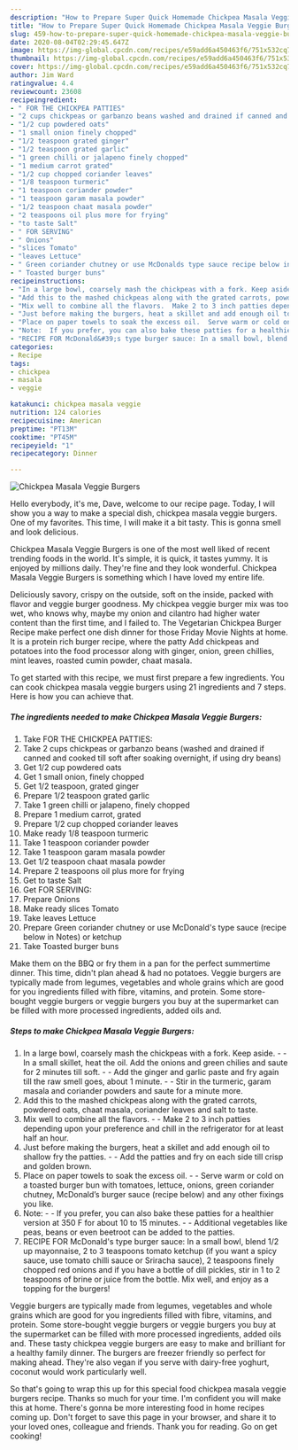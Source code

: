 ```yaml
---
description: "How to Prepare Super Quick Homemade Chickpea Masala Veggie Burgers"
title: "How to Prepare Super Quick Homemade Chickpea Masala Veggie Burgers"
slug: 459-how-to-prepare-super-quick-homemade-chickpea-masala-veggie-burgers
date: 2020-08-04T02:29:45.647Z
image: https://img-global.cpcdn.com/recipes/e59add6a450463f6/751x532cq70/chickpea-masala-veggie-burgers-recipe-main-photo.jpg
thumbnail: https://img-global.cpcdn.com/recipes/e59add6a450463f6/751x532cq70/chickpea-masala-veggie-burgers-recipe-main-photo.jpg
cover: https://img-global.cpcdn.com/recipes/e59add6a450463f6/751x532cq70/chickpea-masala-veggie-burgers-recipe-main-photo.jpg
author: Jim Ward
ratingvalue: 4.4
reviewcount: 23608
recipeingredient:
- " FOR THE CHICKPEA PATTIES"
- "2 cups chickpeas or garbanzo beans washed and drained if canned and cooked till soft after soaking overnight if using dry beans"
- "1/2 cup powdered oats"
- "1 small onion finely chopped"
- "1/2 teaspoon grated ginger"
- "1/2 teaspoon grated garlic"
- "1 green chilli or jalapeno finely chopped"
- "1 medium carrot grated"
- "1/2 cup chopped coriander leaves"
- "1/8 teaspoon turmeric"
- "1 teaspoon coriander powder"
- "1 teaspoon garam masala powder"
- "1/2 teaspoon chaat masala powder"
- "2 teaspoons oil plus more for frying"
- "to taste Salt"
- " FOR SERVING"
- " Onions"
- "slices Tomato"
- "leaves Lettuce"
- " Green coriander chutney or use McDonalds type sauce recipe below in Notes or ketchup"
- " Toasted burger buns"
recipeinstructions:
- "In a large bowl, coarsely mash the chickpeas with a fork. Keep aside.  In a small skillet, heat the oil. Add the onions and green chilies and saute for 2 minutes till soft.  Add the ginger and garlic paste and fry again till the raw smell goes, about 1 minute.  Stir in the turmeric, garam masala and coriander powders and saute for a minute more."
- "Add this to the mashed chickpeas along with the grated carrots, powdered oats, chaat masala, coriander leaves and salt to taste."
- "Mix well to combine all the flavors.  Make 2 to 3 inch patties depending upon your preference and chill in the refrigerator for at least half an hour."
- "Just before making the burgers, heat a skillet and add enough oil to shallow fry the patties.  Add the patties and fry on each side till crisp and golden brown."
- "Place on paper towels to soak the excess oil.  Serve warm or cold on a toasted burger bun with tomatoes, lettuce, onions, green coriander chutney, McDonald’s burger sauce (recipe below) and any other fixings you like."
- "Note:  If you prefer, you can also bake these patties for a healthier version at 350 F for about 10 to 15 minutes.  Additional vegetables like peas, beans or even beetroot can be added to the patties."
- "RECIPE FOR McDonald&#39;s type burger sauce: In a small bowl, blend 1/2 up mayonnaise, 2 to 3 teaspoons tomato ketchup (if you want a spicy sauce, use tomato chilli sauce or Sriracha sauce), 2 teaspoons finely chopped red onions and if you have a bottle of dill pickles, stir in 1 to 2 teaspoons of brine or juice from the bottle. Mix well, and enjoy as a topping for the burgers!"
categories:
- Recipe
tags:
- chickpea
- masala
- veggie

katakunci: chickpea masala veggie 
nutrition: 124 calories
recipecuisine: American
preptime: "PT13M"
cooktime: "PT45M"
recipeyield: "1"
recipecategory: Dinner

---
```



![Chickpea Masala Veggie Burgers](https://img-global.cpcdn.com/recipes/e59add6a450463f6/751x532cq70/chickpea-masala-veggie-burgers-recipe-main-photo.jpg)

Hello everybody, it's me, Dave, welcome to our recipe page. Today, I will show you a way to make a special dish, chickpea masala veggie burgers. One of my favorites. This time, I will make it a bit tasty. This is gonna smell and look delicious.

Chickpea Masala Veggie Burgers is one of the most well liked of recent trending foods in the world. It's simple, it is quick, it tastes yummy. It is enjoyed by millions daily. They're fine and they look wonderful. Chickpea Masala Veggie Burgers is something which I have loved my entire life.

Deliciously savory, crispy on the outside, soft on the inside, packed with flavor and veggie burger goodness. My chickpea veggie burger mix was too wet, who knows why, maybe my onion and cilantro had higher water content than the first time, and I failed to. The Vegetarian Chickpea Burger Recipe make perfect one dish dinner for those Friday Movie Nights at home. It is a protein rich burger recipe, where the patty Add chickpeas and potatoes into the food processor along with ginger, onion, green chillies, mint leaves, roasted cumin powder, chaat masala.


To get started with this recipe, we must first prepare a few ingredients. You can cook chickpea masala veggie burgers using 21 ingredients and 7 steps. Here is how you can achieve that.

<!--inarticleads1-->

##### The ingredients needed to make Chickpea Masala Veggie Burgers:

1. Take  FOR THE CHICKPEA PATTIES:
1. Take 2 cups chickpeas or garbanzo beans (washed and drained if canned and cooked till soft after soaking overnight, if using dry beans)
1. Get 1/2 cup powdered oats
1. Get 1 small onion, finely chopped
1. Get 1/2 teaspoon, grated ginger
1. Prepare 1/2 teaspoon grated garlic
1. Take 1 green chilli or jalapeno, finely chopped
1. Prepare 1 medium carrot, grated
1. Prepare 1/2 cup chopped coriander leaves
1. Make ready 1/8 teaspoon turmeric
1. Take 1 teaspoon coriander powder
1. Take 1 teaspoon garam masala powder
1. Get 1/2 teaspoon chaat masala powder
1. Prepare 2 teaspoons oil plus more for frying
1. Get to taste Salt
1. Get  FOR SERVING:
1. Prepare  Onions
1. Make ready slices Tomato
1. Take leaves Lettuce
1. Prepare  Green coriander chutney or use McDonald&#39;s type sauce (recipe below in Notes) or ketchup
1. Take  Toasted burger buns


Make them on the BBQ or fry them in a pan for the perfect summertime dinner. This time, didn&#39;t plan ahead &amp; had no potatoes. Veggie burgers are typically made from legumes, vegetables and whole grains which are good for you ingredients filled with fibre, vitamins, and protein. Some store-bought veggie burgers or veggie burgers you buy at the supermarket can be filled with more processed ingredients, added oils and. 

<!--inarticleads2-->

##### Steps to make Chickpea Masala Veggie Burgers:

1. In a large bowl, coarsely mash the chickpeas with a fork. Keep aside. -  - In a small skillet, heat the oil. Add the onions and green chilies and saute for 2 minutes till soft. -  - Add the ginger and garlic paste and fry again till the raw smell goes, about 1 minute. -  - Stir in the turmeric, garam masala and coriander powders and saute for a minute more.
1. Add this to the mashed chickpeas along with the grated carrots, powdered oats, chaat masala, coriander leaves and salt to taste.
1. Mix well to combine all the flavors. -  - Make 2 to 3 inch patties depending upon your preference and chill in the refrigerator for at least half an hour.
1. Just before making the burgers, heat a skillet and add enough oil to shallow fry the patties. -  - Add the patties and fry on each side till crisp and golden brown.
1. Place on paper towels to soak the excess oil. -  - Serve warm or cold on a toasted burger bun with tomatoes, lettuce, onions, green coriander chutney, McDonald’s burger sauce (recipe below) and any other fixings you like.
1. Note: -  - If you prefer, you can also bake these patties for a healthier version at 350 F for about 10 to 15 minutes. -  - Additional vegetables like peas, beans or even beetroot can be added to the patties.
1. RECIPE FOR McDonald&#39;s type burger sauce: In a small bowl, blend 1/2 up mayonnaise, 2 to 3 teaspoons tomato ketchup (if you want a spicy sauce, use tomato chilli sauce or Sriracha sauce), 2 teaspoons finely chopped red onions and if you have a bottle of dill pickles, stir in 1 to 2 teaspoons of brine or juice from the bottle. Mix well, and enjoy as a topping for the burgers!


Veggie burgers are typically made from legumes, vegetables and whole grains which are good for you ingredients filled with fibre, vitamins, and protein. Some store-bought veggie burgers or veggie burgers you buy at the supermarket can be filled with more processed ingredients, added oils and. These tasty chickpea veggie burgers are easy to make and brilliant for a healthy family dinner. The burgers are freezer friendly so perfect for making ahead. They&#39;re also vegan if you serve with dairy-free yoghurt, coconut would work particularly well. 

So that's going to wrap this up for this special food chickpea masala veggie burgers recipe. Thanks so much for your time. I'm confident you will make this at home. There's gonna be more interesting food in home recipes coming up. Don't forget to save this page in your browser, and share it to your loved ones, colleague and friends. Thank you for reading. Go on get cooking!
